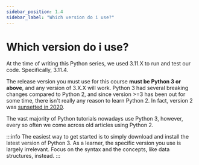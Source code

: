 ```yaml
---
sidebar_position: 1.4
sidebar_label: "Which version do i use?"
---
```


# Which version do i use?

At the time of writing this Python series, we used 3.11.X to run and test our code. Specifically, 3.11.4.

The release version you must use for this course **must be Python 3 or above**, and any version of 3.X.X will work. Python 3 had several breaking changes compared to Python 2, and since version >=3 has been out for some time, there isn't really any reason to learn Python 2. In fact, version 2 was [sunsetted in 2020](https://www.python.org/doc/sunset-python-2/).

The vast majority of Python tutorials nowadays use Python 3, however, every so often we come across old articles using Python 2.

:::info
The easiest way to get started is to simply download and install the latest version of Python 3. As a learner, the specific version you use is largely irrelevant. Focus on the syntax and the concepts, like data structures, instead. 
:::